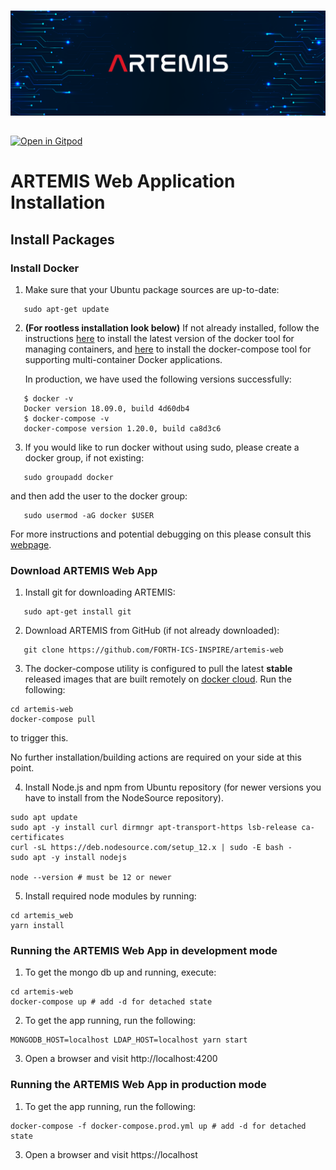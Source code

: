 #

<p align="center">
<img src="docs/images/Twitter_Cover_Blue_ARTEMIS.png" style="margin-bottom: 15px;"/>
</p>

[![Open in Gitpod](https://gitpod.io/button/open-in-gitpod.svg)](https://gitpod.io/#https://github.com/FORTH-ICS-INSPIRE/artemis-web)


# ARTEMIS Web Application Installation


## Install Packages

### Install Docker

1. Make sure that your Ubuntu package sources are up-to-date:

```
   sudo apt-get update
```

2. **(For rootless installation look below)** If not already installed, follow the instructions [here](https://docs.docker.com/install/linux/docker-ce/ubuntu/#install-docker-ce) to install the latest version of the docker tool for managing containers, and [here](https://docs.docker.com/compose/install/#install-compose) to install the docker-compose tool for supporting multi-container Docker applications.

   In production, we have used the following versions successfully:

```
   $ docker -v
   Docker version 18.09.0, build 4d60db4
   $ docker-compose -v
   docker-compose version 1.20.0, build ca8d3c6
```

3. If you would like to run docker without using sudo, please create a docker group, if not existing:

```
   sudo groupadd docker
```

and then add the user to the docker group:

```
   sudo usermod -aG docker $USER
```

For more instructions and potential debugging on this please consult this [webpage](https://docs.docker.com/install/linux/linux-postinstall/#manage-docker-as-a-non-root-user).

### Download ARTEMIS Web App

1. Install git for downloading ARTEMIS:

```
   sudo apt-get install git
```

2. Download ARTEMIS from GitHub (if not already downloaded):

```
   git clone https://github.com/FORTH-ICS-INSPIRE/artemis-web
```

3. The docker-compose utility is configured to pull the latest **stable** released images that are built remotely on [docker cloud](https://cloud.docker.com/). Run the following:

```
cd artemis-web
docker-compose pull
```

to trigger this.

No further installation/building actions are required on your side at this point.

4. Install Node.js and npm from Ubuntu repository (for newer versions you have to install from the NodeSource repository).

```
sudo apt update
sudo apt -y install curl dirmngr apt-transport-https lsb-release ca-certificates
curl -sL https://deb.nodesource.com/setup_12.x | sudo -E bash -
sudo apt -y install nodejs

node --version # must be 12 or newer
```

5. Install required node modules by running:

```
cd artemis_web
yarn install
```

### Running the ARTEMIS Web App in development mode

1. To get the mongo db up and running, execute:

```
cd artemis-web
docker-compose up # add -d for detached state
```

2. To get the app running, run the following:

```
MONGODB_HOST=localhost LDAP_HOST=localhost yarn start
```

3. Open a browser and visit http://localhost:4200

### Running the ARTEMIS Web App in production mode

1. To get the app running, run the following:

```
docker-compose -f docker-compose.prod.yml up # add -d for detached state
```

3. Open a browser and visit https://localhost
